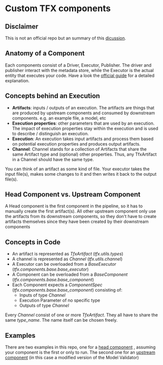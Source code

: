 # Custom TFX components

## Disclaimer
This is not an official repo but an summary of this [dicussion](https://github.com/tensorflow/tfx/issues/322). 

## Anatomy of a Component
Each components consist of a Driver, Executor, Publisher. The driver and
publisher interact with the metadata store, while the Executor is the actual
entity that executes your code. Have a look the [official guide](https://www.tensorflow.org/tfx/guide) for a detailed 
explanation. 

## Concepts behind an Execution
- **Artifacts**: inputs / outputs of an execution. 
  The artifacts are things that are produced by upstream components and 
  consumed by downstream components. e.g. an example file, a model, etc
- **Execution properties**: other parameters that are used by an execution. 
  The impact of execution properties stay within the execution and is 
  used to describe / distinguish an execution.
- **Execution**: An execution takes input artifacts and process them based 
  on potential execution properties and produces output artifacts.
- **Channel**: Channel stands for a collection of Artifacts that share the 
  same Artifact type and (optional) other properties. Thus, any 
  TfxArtifact in a Channel should have the same type.
  
 
 You can think of an artifact as some kind of file. Your executor takes 
 the input file(s), makes some changes to it and then writes it back to the
 output file(s).
 
## Head Component vs. Upstream Component
A Head component is the first component in the pipeline, so it has to 
manually create the first artifact(s). All other upstream component only 
use the artifacts from its downstream components, so they don't have to 
create artifacts themselves since they have been created by their downstream
components


## Concepts in Code

- An artifact is represented as *TfxArtifact* (*tfx.utils.types*)
- A channel is represented as *Channel* (*tfx.utils.channel*)
- A Executor can be overloaded from a *BaseExecutor* (*tfx.components.base.base_executor*)
- A Component can be overloaded from a *BaseComponent* (*tfx.components.base.base_component*)
- Each Component expects a *ComponentSpec* (*tfx.components.base.base_component*)
  consisting of:
    - Inputs of type *Channel*
    - Execution Parameter of no specific type
    - Outputs of type *Channel*
    
Every *Channel* consist of one or more *TfxArtifact*. They all have to share
the same *type_name*. The name itself can be chosen freely. 

## Examples
There are two examples in this repo, one for a [head component](./Custom_Head_Component) , assuming 
your component is the first or only to run. The second one for an [upstream
component](./Custom_Upstream_Component) (in this case a modified version of the Model Validator)
